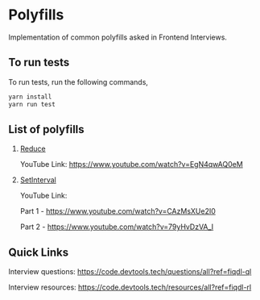 # Polyfills

Implementation of common polyfills asked in Frontend Interviews.

## To run tests

To run tests, run the following commands,

```bash
yarn install
yarn run test
```

## List of polyfills

  1. [Reduce](https://github.com/Devtools-Tech-Team/polyfills/tree/master/reduce)

      YouTube Link: https://www.youtube.com/watch?v=EgN4qwAQ0eM

  2. [SetInterval](https://github.com/Devtools-Tech-Team/polyfills/tree/master/setInterval)

      YouTube Link:

      Part 1 - https://www.youtube.com/watch?v=CAzMsXUe2I0
      
      Part 2 - https://www.youtube.com/watch?v=79yHvDzVA_I

## Quick Links

Interview questions: https://code.devtools.tech/questions/all?ref=fiqdl-ql

Interview resources: https://code.devtools.tech/resources/all?ref=fiqdl-rl
